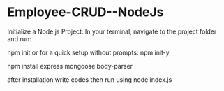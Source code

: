 # Employee-CRUD--NodeJs

Initialize a Node.js Project: In your terminal, navigate to the project folder and run:

npm init
or for a quick setup without prompts:
npm init-y



npm install express mongoose  body-parser

after installation write codes then run using node index.js

